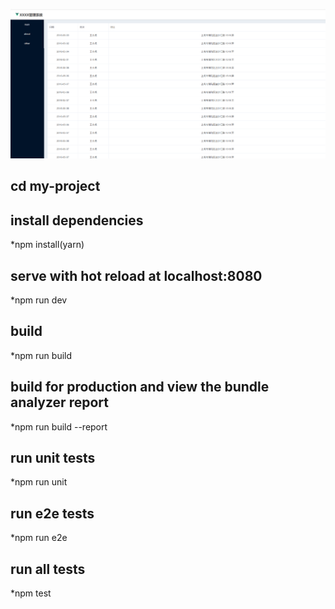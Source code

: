 ![Image text](https://github.com/zl940722/my-vue/blob/master/my-project/src/resources/pic.jpg)

## cd my-project

## install dependencies
*npm install(yarn)

## serve with hot reload at localhost:8080
*npm run dev

## build
*npm run build

## build for production and view the bundle analyzer report
*npm run build --report

## run unit tests
*npm run unit

## run e2e tests
*npm run e2e

## run all tests
*npm test
